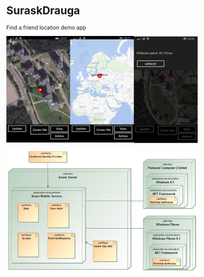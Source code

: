# SuraskDrauga
Find a friend location demo app

![alt tag](https://github.com/deivid321/SuraskDrauga/blob/master/Picture1.png)

![alt tag](https://github.com/deivid321/SuraskDrauga/blob/master/Picture2.jpg)
